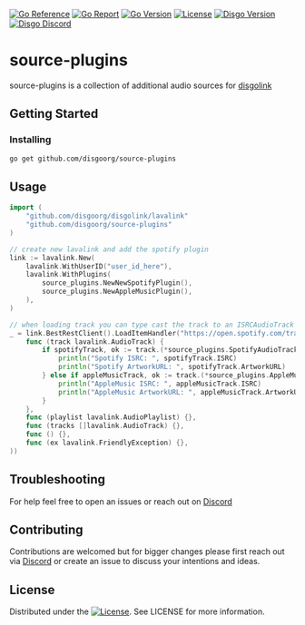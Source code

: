 [![Go Reference](https://pkg.go.dev/badge/github.com/disgoorg/source-extensions-plugin.svg)](https://pkg.go.dev/github.com/disgoorg/source-extensions-plugin)
[![Go Report](https://goreportcard.com/badge/github.com/disgoorg/source-extensions-plugin)](https://goreportcard.com/report/github.com/disgoorg/source-extensions-plugin)
[![Go Version](https://img.shields.io/github/go-mod/go-version/disgoorg/source-extensions-plugin)](https://golang.org/doc/devel/release.html)
[![License](https://img.shields.io/badge/License-Apache%202.0-blue.svg)](https://github.com/disgoorg/source-extensions-plugin/blob/master/LICENSE)
[![Disgo Version](https://img.shields.io/github/v/tag/disgoorg/source-extensions-plugin?label=release)](https://github.com/disgoorg/source-extensions-plugin/releases/latest)
[![Disgo Discord](https://discord.com/api/guilds/817327181659111454/widget.png)](https://discord.gg/NFmvZYmZMF)

# source-plugins 

source-plugins is a collection of additional audio sources for [disgolink](https://github.com/disgoorg/disgolink)

## Getting Started

### Installing

```sh
go get github.com/disgoorg/source-plugins
```

## Usage

```go
import (
    "github.com/disgoorg/disgolink/lavalink"
    "github.com/disgoorg/source-plugins"
)

// create new lavalink and add the spotify plugin
link := lavalink.New(
    lavalink.WithUserID("user_id_here"),
    lavalink.WithPlugins(
        source_plugins.NewNewSpotifyPlugin(),
        source_plugins.NewAppleMusicPlugin(),
    ),
)

// when loading track you can type cast the track to an ISRCAudioTrack to access extra data
_ = link.BestRestClient().LoadItemHandler("https://open.spotify.com/track/3yk51U329nwdpeIHV0O5ez", lavalink.NewResultHandler(
    func (track lavalink.AudioTrack) {
        if spotifyTrack, ok := track.(*source_plugins.SpotifyAudioTrack); ok {
            println("Spotify ISRC: ", spotifyTrack.ISRC)
            println("Spotify ArtworkURL: ", spotifyTrack.ArtworkURL)
        } else if appleMusicTrack, ok := track.(*source_plugins.AppleMusicAudioTrack); ok {
            println("AppleMusic ISRC: ", appleMusicTrack.ISRC)
            println("AppleMusic ArtworkURL: ", appleMusicTrack.ArtworkURL)
        }
    },
    func (playlist lavalink.AudioPlaylist) {},
    func (tracks []lavalink.AudioTrack) {},
    func () {},
    func (ex lavalink.FriendlyException) {},
))
```

## Troubleshooting

For help feel free to open an issues or reach out on [Discord](https://discord.gg/NFmvZYmZMF)

## Contributing

Contributions are welcomed but for bigger changes please first reach out via [Discord](https://discord.gg/NFmvZYmZMF) or create an issue to discuss your intentions and ideas.

## License

Distributed under the [![License](https://img.shields.io/badge/License-Apache%202.0-blue.svg)](https://github.com/disgoorg/source-extensions-plugin/blob/master/LICENSE). See LICENSE for more information.
